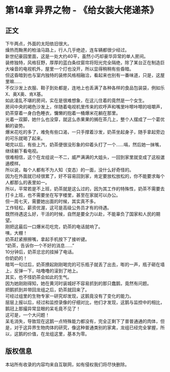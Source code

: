 # 第14章 异界之物 - 《给女装大佬递茶》

## 正文

下午两点，外面的太阳依旧很大。  
燥热而黝黑的柏油马路上，行人几乎绝迹，连车辆都很少经过。  
新世纪豪园里面，这是一处大约40平，虽然小巧却豪华异常的单人房间。  
装修独特，风格狂野，厚厚的蓝白条纹窗帘将阳光完全隔绝，除了某台正在制造巨大噪音的电视机外，屋里一个灯也没开，所以显得稍稍有些昏暗。  
但这昏暗到也与室内独特的装修风格相融洽，看起来也别有一番味道，只是，这屋里嘛……  
不仅沙发上衣服、鞋子到处都是，连地上也丢满了各种各样的食品包装袋，例如乐X、奥X奥、肯X基。  
如此凌乱不堪的房间，实在是很难想象，在这儿住着的竟然是一个女生。  
房间中央的褐色沙发上，伴随着电视机里传来的欢呼声和嘴里咔嚓咔嚓的咀嚼声，奶茶穿着一身白色睡衣，慵懒的抱着一桶爆米花躺在那里。  
光着一双脚，她什么也没穿，就这么赤果果的搁在茶几上，整个人摆成了一个葛优躺的姿势。  
爆米花吃的多了，难免有些口渴，一只手撑着沙发，奶茶坐起身子，随手拿起旁边的可乐就喝了起来。  
喝完以后，有些上汽，奶茶便很没形象的仰着头打了一个……嗝，然后她一抹嘴，继续躺下看电视。  
很难相信，这个在龙组说一不二，威严满满的大姐头，一回到家里就变成了这般邋遢模样。  
所以说，每个人都有不为人知（变态）的一面，没什么好奇怪的。  
因为在外面就已经很累了，好不容易回到家，肯定要放松放松的，你不能要求每个人都那么的表里如一。  
所以，平常若是不上班，奶茶就是这么过的，因为其工作的特殊性，奶茶不需要去打卡上班，也不需要坐在写字楼里，甚至在家就可以办公。  
但一周七天，需要她出面的时候，其实真不多。  
工作轻松，薪资优渥，这可是高级公务员才有的待遇。  
既然待遇这么好，干活的时候，自然是要全力以赴，不能辜负了国家和人民的期望。  
刚把这最后一口爆米花吃完，奶茶的电话就响了。  
咦，大棚！  
奶茶赶紧擦擦嘴，拿起手机按下了接听键。  
“奶茶，告诉你一个不好的消息……”  
10分钟后，奶茶忿忿的挂掉了电话。  
你奶奶的！  
暗骂一句过后，奶茶撩起刚刚喝完的可乐瓶子就丢了出去，嘭的一声，瓶子砸在墙上，反弹一下，咕噜噜的滚到了地上。  
其实，也不怪奶茶会如此的生气。  
因为她刚刚得知，她在黄河时装城好不容易抓到的那只蠢鹅，竟然有问题。  
把鹅抓到并带回龙组之后，奶茶就回来了。  
可经过组里的生物专家一研究却发现，这鹅竟没有了变化的能力。  
层层上报以后，经过和监控录像的仔细对比，他们才发现，这鹅与监控中的相比，鹅冠上那撮异常显眼的呆毛竟不见了！  
这可是，一个大问题！  
呆毛消失，导致现在这鹅一点特殊能力都没有，完全正剩下了普普通通的肉体，但是，对于这异界生物肉体的研究，像这种普通类别的家禽，龙组已经完全掌握，所以，这鹅的价值，在龙组这里，基本为零。

## 版权信息

本站所有收录的内容均来自互联网，如有侵权我们将尽快删除。